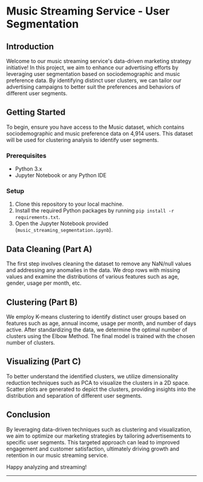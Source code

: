 # Music Streaming Service - User Segmentation

## Introduction
Welcome to our music streaming service's data-driven marketing strategy initiative! In this project, we aim to enhance our advertising efforts by leveraging user segmentation based on sociodemographic and music preference data. By identifying distinct user clusters, we can tailor our advertising campaigns to better suit the preferences and behaviors of different user segments.

## Getting Started
To begin, ensure you have access to the Music dataset, which contains sociodemographic and music preference data on 4,914 users. This dataset will be used for clustering analysis to identify user segments.

### Prerequisites
- Python 3.x
- Jupyter Notebook or any Python IDE

### Setup
1. Clone this repository to your local machine.
2. Install the required Python packages by running `pip install -r requirements.txt`.
3. Open the Jupyter Notebook provided (`music_streaming_segmentation.ipynb`).

## Data Cleaning (Part A)
The first step involves cleaning the dataset to remove any NaN/null values and addressing any anomalies in the data. We drop rows with missing values and examine the distributions of various features such as age, gender, usage per month, etc.

## Clustering (Part B)
We employ K-means clustering to identify distinct user groups based on features such as age, annual income, usage per month, and number of days active. After standardizing the data, we determine the optimal number of clusters using the Elbow Method. The final model is trained with the chosen number of clusters.

## Visualizing (Part C)
To better understand the identified clusters, we utilize dimensionality reduction techniques such as PCA to visualize the clusters in a 2D space. Scatter plots are generated to depict the clusters, providing insights into the distribution and separation of different user segments.

## Conclusion
By leveraging data-driven techniques such as clustering and visualization, we aim to optimize our marketing strategies by tailoring advertisements to specific user segments. This targeted approach can lead to improved engagement and customer satisfaction, ultimately driving growth and retention in our music streaming service.

Happy analyzing and streaming!

---
